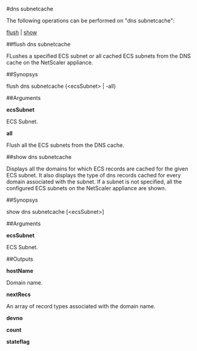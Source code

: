 #dns subnetcache

The following operations can be performed on "dns subnetcache":


[flush](#flush-dns-subnetcache) | [show](#show-dns-subnetcache)

##flush dns subnetcache

FLushes a specified ECS subnet or all cached ECS subnets from the DNS cache on the NetScaler appliance.


##Synopsys

flush dns subnetcache (&lt;ecsSubnet> | -all)


##Arguments

<b>ecsSubnet</b>
ECS Subnet.

<b>all</b>
Flush all the ECS subnets from the DNS cache.



##show dns subnetcache

Displays all the domains for which ECS records are cached for the given ECS subnet. It also displays the type of dns records cached for every domain associated with the subnet. If a subnet is not specified, all the configured ECS subnets on the NetScaler appliance are shown. 


##Synopsys

show dns subnetcache [&lt;ecsSubnet>]


##Arguments

<b>ecsSubnet</b>
ECS Subnet.



##Outputs

<b>hostName</b>
Domain name.

<b>nextRecs</b>
An array of record types associated with the domain name.

<b>devno</b>

<b>count</b>

<b>stateflag</b>



